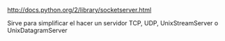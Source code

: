 http://docs.python.org/2/library/socketserver.html

Sirve para simplificar el hacer un servidor TCP, UDP, UnixStreamServer o UnixDatagramServer
